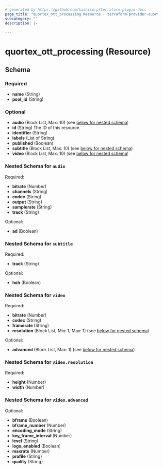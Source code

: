 ```yaml
---
# generated by https://github.com/hashicorp/terraform-plugin-docs
page_title: "quortex_ott_processing Resource - terraform-provider-quortex"
subcategory: ""
description: |-
  
---
```


# quortex_ott_processing (Resource)





<!-- schema generated by tfplugindocs -->
## Schema

### Required

- **name** (String)
- **pool_id** (String)

### Optional

- **audio** (Block List, Max: 10) (see [below for nested schema](#nestedblock--audio))
- **id** (String) The ID of this resource.
- **identifier** (String)
- **labels** (List of String)
- **published** (Boolean)
- **subtitle** (Block List, Max: 10) (see [below for nested schema](#nestedblock--subtitle))
- **video** (Block List, Max: 10) (see [below for nested schema](#nestedblock--video))

<a id="nestedblock--audio"></a>
### Nested Schema for `audio`

Required:

- **bitrate** (Number)
- **channels** (String)
- **codec** (String)
- **output** (String)
- **samplerate** (String)
- **track** (String)

Optional:

- **ad** (Boolean)


<a id="nestedblock--subtitle"></a>
### Nested Schema for `subtitle`

Required:

- **track** (String)

Optional:

- **hoh** (Boolean)


<a id="nestedblock--video"></a>
### Nested Schema for `video`

Required:

- **bitrate** (Number)
- **codec** (String)
- **framerate** (String)
- **resolution** (Block List, Min: 1, Max: 1) (see [below for nested schema](#nestedblock--video--resolution))

Optional:

- **advanced** (Block List, Max: 1) (see [below for nested schema](#nestedblock--video--advanced))

<a id="nestedblock--video--resolution"></a>
### Nested Schema for `video.resolution`

Required:

- **height** (Number)
- **width** (Number)


<a id="nestedblock--video--advanced"></a>
### Nested Schema for `video.advanced`

Optional:

- **bframe** (Boolean)
- **bframe_number** (Number)
- **encoding_mode** (String)
- **key_frame_interval** (Number)
- **level** (String)
- **logo_enabled** (Boolean)
- **maxrate** (Number)
- **profile** (String)
- **quality** (String)



